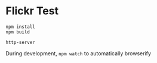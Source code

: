 # Flickr Test  
`npm install`  
`npm build`  

`http-server`  
  
During development, `npm watch` to automatically browserify
